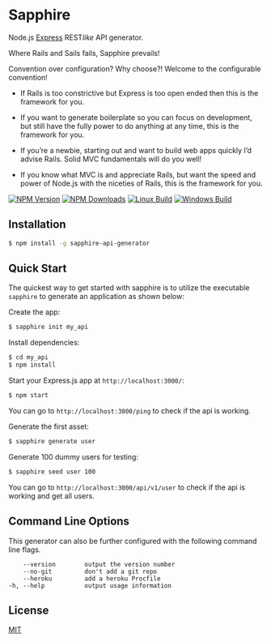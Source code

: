 # Sapphire

Node.js [Express](https://www.npmjs.com/package/express) REST*like* API generator.

Where Rails and Sails fails, Sapphire prevails!

Convention over configuration? Why choose?! Welcome to the configurable convention!

* If Rails is too constrictive but Express is too open ended then this is the framework for you.

* If you want to generate boilerplate so you can focus on development, but still have the fully power to do anything at any time, this is the framework for you.

* If you’re a newbie, starting out and want to build web apps quickly I’d advise Rails. Solid MVC fundamentals will do you well!

* If you know what MVC is and appreciate Rails, but want the speed and power of Node.js with the niceties of Rails, this is the framework for you.


[![NPM Version][npm-image]][npm-url]
[![NPM Downloads][downloads-image]][downloads-url]
[![Linux Build][travis-image]][travis-url]
[![Windows Build][appveyor-image]][appveyor-url]

## Installation

```sh
$ npm install -g sapphire-api-generator
```

## Quick Start

The quickest way to get started with sapphire is to utilize the executable `sapphire` to generate an application as shown below:

Create the app:

```bash
$ sapphire init my_api
```

Install dependencies:

```bash
$ cd my_api
$ npm install
```

Start your Express.js app at `http://localhost:3000/`:

```bash
$ npm start
```

You can go to `http://localhost:3000/ping` to check if the api is working.

Generate the first asset:

```bash
$ sapphire generate user
```

Generate 100 dummy users for testing:

```bash
$ sapphire seed user 100
```

You can go to `http://localhost:3000/api/v1/user` to check if the api is working and get all users.


## Command Line Options

This generator can also be further configured with the following command line flags.

        --version        output the version number
        --no-git         don't add a git repo
        --heroku         add a heroku Procfile
    -h, --help           output usage information

## License

[MIT](LICENSE)

[npm-image]: https://img.shields.io/npm/v/express-generator.svg
[npm-url]: https://npmjs.org/package/express-generator
[travis-image]: https://img.shields.io/travis/expressjs/generator/master.svg?label=linux
[travis-url]: https://travis-ci.org/expressjs/generator
[appveyor-image]: https://img.shields.io/appveyor/ci/dougwilson/generator/master.svg?label=windows
[appveyor-url]: https://ci.appveyor.com/project/dougwilson/generator
[downloads-image]: https://img.shields.io/npm/dm/express-generator.svg
[downloads-url]: https://npmjs.org/package/express-generator
